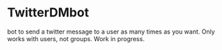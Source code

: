 # TwitterDMbot
bot to send a twitter message to a user as many times as you want. Only works with users, not groups. Work in progress.
